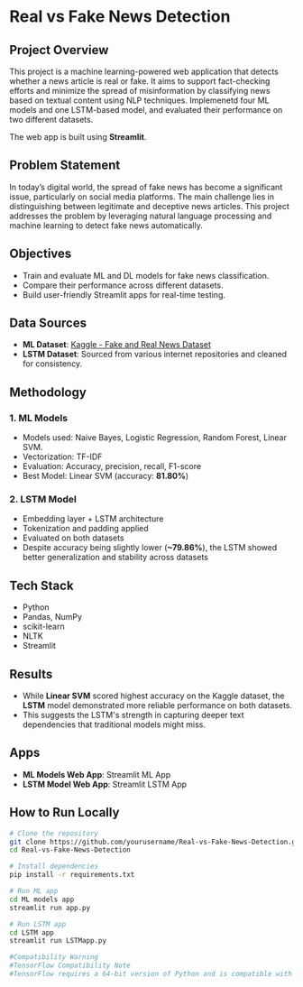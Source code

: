 # Real vs Fake News Detection

## Project Overview
This project is a machine learning-powered web application that detects whether a news article is real or fake. It aims to support fact-checking efforts and minimize the spread of misinformation by classifying news based on textual content using NLP techniques. Implemenetd four ML models and one LSTM-based model, and evaluated their performance on two different datasets.

The web app is built using **Streamlit**.

## Problem Statement
In today’s digital world, the spread of fake news has become a significant issue, particularly on social media platforms. The main challenge lies in distinguishing between legitimate and deceptive news articles. This project addresses the problem by leveraging natural language processing and machine learning to detect fake news automatically.

## Objectives

- Train and evaluate ML and DL models for fake news classification.
- Compare their performance across different datasets.
- Build user-friendly Streamlit apps for real-time testing.

## Data Sources

- **ML Dataset**: [Kaggle - Fake and Real News Dataset](https://www.kaggle.com/datasets/clmentbisaillon/fake-and-real-news-dataset)
- **LSTM Dataset**: Sourced from various internet repositories and cleaned for consistency.

## Methodology

### 1. **ML Models**
- Models used: Naive Bayes, Logistic Regression, Random Forest, Linear SVM.
- Vectorization: TF-IDF
- Evaluation: Accuracy, precision, recall, F1-score
- Best Model: Linear SVM (accuracy: **81.80%**)

### 2. **LSTM Model**
- Embedding layer + LSTM architecture
- Tokenization and padding applied
- Evaluated on both datasets
- Despite accuracy being slightly lower (**~79.86%**), the LSTM showed better generalization and stability across datasets

## Tech Stack
- Python
- Pandas, NumPy
- scikit-learn
- NLTK
- Streamlit

## Results
- While **Linear SVM** scored highest accuracy on the Kaggle dataset, the **LSTM** model demonstrated more reliable performance on both datasets.
- This suggests the LSTM's strength in capturing deeper text dependencies that traditional models might miss.

## Apps

- **ML Models Web App**: Streamlit ML App
- **LSTM Model Web App**: Streamlit LSTM App

  
## How to Run Locally

```bash
# Clone the repository
git clone https://github.com/yourusername/Real-vs-Fake-News-Detection.git
cd Real-vs-Fake-News-Detection

# Install dependencies
pip install -r requirements.txt

# Run ML app
cd ML models app
streamlit run app.py

# Run LSTM app
cd LSTM app
streamlit run LSTMapp.py

#Compatibility Warning
#TensorFlow Compatibility Note
#TensorFlow requires a 64-bit version of Python and is compatible with Python 3.8 to 3.11. Make sure your environment meets these requirements. TensorFlow will not install or run properly on 32-bit systems or unsupported Python versions.

